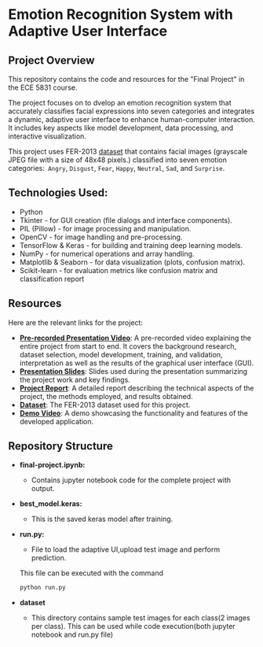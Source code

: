 # Emotion Recognition System with Adaptive User Interface

## Project Overview

This repository contains the code and resources for the "Final Project" in the ECE 5831 course. 

The project focuses on to dvelop an emotion recognition system that accurately classifies facial expressions into seven categories and integrates a dynamic, adaptive user interface to enhance human-computer interaction. It includes key aspects like model development, data processing, and interactive visualization. 

This project uses FER-2013 [dataset](https://www.kaggle.com/datasets/msambare/fer2013)  that contains facial images (grayscale JPEG file with a size of 48x48 pixels.) classified into seven emotion categories:` Angry`, `Disgust`, `Fear`, `Happy`, `Neutral`, `Sad`, and `Surprise`. 


## Technologies Used:
- Python
- Tkinter - for GUI creation (file dialogs and interface components).
- PIL (Pillow) - for image processing and manipulation.
- OpenCV - for image handling and pre-processing.
- TensorFlow & Keras - for building and training deep learning models.
- NumPy - for numerical operations and array handling.
- Matplotlib & Seaborn - for data visualization (plots, confusion matrix).
- Scikit-learn - for evaluation metrics like confusion matrix and classification report


## Resources

Here are the relevant links for the project:

- **[Pre-recorded Presentation Video](https://youtu.be/yIKpY96RJtY)**: A pre-recorded video explaining the entire project from start to end. It covers the background research, dataset selection, model development, training, and validation, interpretation as well as the results of the graphical user interface (GUI).
- **[Presentation Slides](https://docs.google.com/presentation/d/1OF48Z_bCW7Kz3Y97T1KoxL6x1OU78cam/edit#slide=id.p1)**: Slides used during the presentation summarizing the project work and key findings.
- **[Project Report](https://drive.google.com/drive/folders/1G-4KfnO0YXj56paMbyoTQLu9rM22XvUU)**: A detailed report describing the technical aspects of the project, the methods employed, and results obtained.
- **[Dataset](https://drive.google.com/drive/folders/13l-hbD04MyyVuNdMY7zn0aQXTCq7yCDs?usp=drive_link)**: The FER-2013 dataset used for this project.
- **[Demo Video](lhttps://youtu.be/Bn2F2MgZJJE?si=pQTqJKkPE8lSb6q0)**: A demo showcasing the functionality and features of the developed application.

## Repository Structure

* **final-project.ipynb:**
    * Contains jupyter notebook code for the complete project with output.
* **best_model.keras:**
    * This is the saved keras model after training.
* **run.py:**
    * File to load the adaptive UI,upload test image and perform prediction.

    This file can be executed with the command

    ```bash
    python run.py
    ```
* **dataset**
    * This directory contains sample test images for each class(2 images per class). This can be used while code execution(both jupyter notebook and run.py file)

